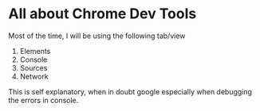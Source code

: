 # All about Chrome Dev Tools

Most of the time, I will be using the following tab/view
1. Elements
2. Console
3. Sources
4. Network

This is self explanatory, when in doubt google especially when debugging the errors in console.